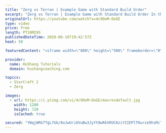 ```yaml
---
title: "Zerg vs Terran | Example Game with Standard Build Order"
excerpt: "Zerg vs Terran | Example Game with Standard Build Order In this guide we learn how to defend early Terran attacks.  Coaching -------------------------------------------------------------------------- Interested in Starcraft lessons? Check out my website! I would love to help you improve and reach your"
originalUrl: https://youtube.com/watch?v=4c9OoM-OoGE
type: video
price: Free
length: PT10M29S
publishedDateTime: 2020-06-16T19:42:57Z
heat: 50

featuredContent: "<iframe width=\"800\" height=\"500\" frameborder=\"0\" src=\"https://www.youtube.com/embed/4c9OoM-OoGE\" allow=\"accelerometer; autoplay; encrypted-media; gyroscope; picture-in-picture\" allowfullscreen></iframe>"

provider:
  name: HuShang Tutorials
  domain: hushangcoaching.com

topics:
  - StarCraft 2
  - Zerg

images:
  - url: https://i.ytimg.com/vi/4c9OoM-OoGE/maxresdefault.jpg
    width: 1280
    height: 720
    isCached: true

secured: "YWqjWRG7TgL7Gb/8oJwUriOVuBw3JyYt0wRkVRUC0ziYIIEPlT0urze9hsMcTTcDKP9Gb9GzYg8GuMTVSZ9CxIfl1WamYK81Z55qifhJGiWKXKLVLWZ0tR2R2VAr+KB9DAwS4EWTRaZyUDXb2hy9Dkeba/fmGGR2/7PNt7wz1My9cSivTW1hMlCfkoh568/d7R7yAUIuWp8hE3ZTepvmUUUTPGFQnD9ITp5ZYK3Ti9+3r3x7qz4igacDA3eSwpAS25dBRLGRNyV78b+cZ1vIlXrPlBoKYV7WKwxPqtagznZd63t6Xgm2qSPyKw37wN/t298A13J2Q50k/5OrPxCHOEVlCMV5nzX2x2ZoQ804QzeQFAFFeeQ/yLX+OmeZFV7HSOIObw8PrX7tDApKX8bgcyyBZDEv504IXyASXwG5W4c=;SbkY+Rvk5SFohJJI7c7ZJQ=="
---
```


